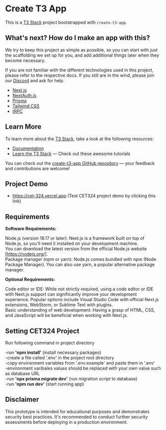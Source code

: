 # Create T3 App

This is a [T3 Stack](https://create.t3.gg/) project bootstrapped with `create-t3-app`.

## What's next? How do I make an app with this?

We try to keep this project as simple as possible, so you can start with just the scaffolding we set up for you, and add additional things later when they become necessary.

If you are not familiar with the different technologies used in this project, please refer to the respective docs. If you still are in the wind, please join our [Discord](https://t3.gg/discord) and ask for help.

- [Next.js](https://nextjs.org)
- [NextAuth.js](https://next-auth.js.org)
- [Prisma](https://prisma.io)
- [Tailwind CSS](https://tailwindcss.com)
- [tRPC](https://trpc.io)

## Learn More

To learn more about the [T3 Stack](https://create.t3.gg/), take a look at the following resources:

- [Documentation](https://create.t3.gg/)
- [Learn the T3 Stack](https://create.t3.gg/en/faq#what-learning-resources-are-currently-available) — Check out these awesome tutorials

You can check out the [create-t3-app GitHub repository](https://github.com/t3-oss/create-t3-app) — your feedback and contributions are welcome!

## Project Demo
- https://cet-324.vercel.app (Test CET324 project demo by clicking this link)


## Requirements
__Software Requirements:__

Node.js (version 18.17 or later): Next.js is a framework built on top of Node.js, so you'll need it installed on your development machine.  
You can download the latest version from the official Node.js website [https://nodejs.org/].  
Package manager (npm or yarn): Node.js comes bundled with npm (Node Package Manager). You can also use yarn, a popular alternative package manager.

__Optional Requirements:__

Code editor or IDE: While not strictly required, using a code editor or IDE with Next.js support can significantly improve your   development experience. Popular options include Visual Studio Code with official Next.js extensions, WebStorm, or Sublime Text   with plugins.  
Basic understanding of web development: Having a grasp of HTML, CSS, and JavaScript will be beneficial when working with Next.js.  

## Setting CET324 Project

Run following command in project directory

-run __'npm install'__ (install necessary packages)  
-create a file called '.env' in the project root directory  
-copy environment variables from '.env.example' and paste them in '.env'  
-environment varibales values should be replaced with your own value such as database URL  
-run __'npx prisma migrate dev'__ (run migration script to database)  
-run __'npm run dev'__ (start running app)  

## Disclaimer

This prototype is intended for educational purposes and demonstrates security best practices. It's recommended to conduct further security assessments before deploying in a production environment.  

